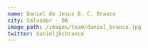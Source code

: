 ```yaml
---
name: Daniel de Jesus B. C. Branco
city: Salvador - BA
image_path: /images/team/daniel_branco.jpg
twitter: danieljbcbranco
---
```


